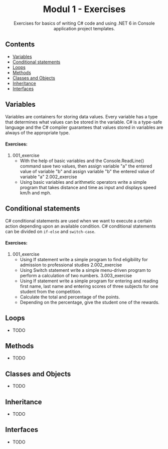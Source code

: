 <div align="center">

<!-- title -->

# Modul 1 - Exercises

<!-- description -->

Exercises for basics of writing C# code and using .NET 6 in Console application project templates.

</div>


<!-- TOC -->

## Contents

- [Variables](#variables)
- [Conditional statements](#conditional-statements)
- [Loops](#loops)
- [Methods](#methods)
- [Classes and Objects](#classes-and-objects)
- [Inheritance](#inheritance)
- [Interfaces](#interfaces)

<!-- CONTENT -->

## Variables

Variables are containers for storing data values.
Every variable has a type that determines what values can be stored in the variable.
C# is a type-safe language and the C# compiler guarantees that values stored in variables are always of the appropriate type. 

#### Exercises:

1. 001_exercise
	- With the help of basic variables and the Console.ReadLine() command save two values, then assign variable "a" the entered value of variable "b" and assign variable "b" the entered value of variable "a"
2.002_exercise
	- Using basic variables and arithmetic operators write a simple program that takes distance and time as input and displays speed km/h and mph.


## Conditional statements

C# conditional statements are used when we want to execute a certain action depending upon an available condition.
C# conditional statements can be divided on `if-else` and `switch-case`.

#### Exercises:

1. 001_exercise
	- Using If statement write a simple program to find eligibility for admission to professional studies
2.002_exercise
	- Using Switch statement write a simple menu-driven program to perform a calculation of two numbers.
3.003_exercise
	- Using If statement write a simple program for entering and reading first name, last name and entering scores of three subjects for one student from the competition.
	- Calculate the total and percentage of the points.
	- Depending on the percentage, give the student one of the rewards.

## Loops

- TODO

## Methods

- TODO

## Classes and Objects

- TODO

## Inheritance

- TODO

## Interfaces

- TODO

<!-- END CONTENT -->